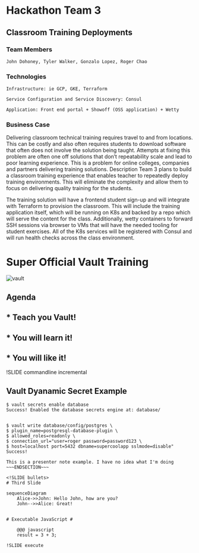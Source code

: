 <!SLIDE title-slide>

# Hackathon Team 3 

## Classroom Training Deployments

### Team Members

`John Dohoney, Tyler Walker, Gonzalo Lopez, Roger Chao`

### Technologies

```Infrastructure: ie GCP, GKE, Terraform```

```Service Configuration and Service Discovery: Consul```

```Application: Front end portal + Showoff (OSS application) + Wetty```

### Business Case

Delivering classroom technical training requires travel to and from locations. This can be costly and also often requires students to download software that often does not involve the solution being taught. Attempts at fixing this problem are often one off solutions that don’t repeatability scale and lead to poor learning experience. This is a problem for online colleges, companies and partners delivering training solutions. 
Description
Team 3 plans to build a classroom training experience that enables teacher to repeatedly deploy training environments. This will eliminate the complexity and allow them to focus on delivering quality training for the students. 

The training solution will have a frontend student sign-up and will integrate with Terraform to provision the classroom. This will include the training application itself, which will  be running on K8s and backed by a repo which will serve the content for the class. Additionally, wetty containers to forward SSH sessions via browser to VMs that will have the needed tooling for student exercises. All of the K8s services will be registered with Consul and will run health checks across the class environment.

<!SLIDE bullets incremental transition=fade>

# Super Official Vault Training

![vault](vault.png)

## Agenda

## * Teach you Vault!
## * You will learn it!
## * You will like it!

!SLIDE commandline incremental
## Vault Dyanamic Secret Example

	$ vault secrets enable database
	Success! Enabled the database secrets engine at: database/
	
	
	$ vault write database/config/postgres \
	$ plugin_name=postgresql-database-plugin \
	$ allowed_roles=readonly \
	$ connection_url="user=roger password=password123 \
	$ host=localhost port=5432 dbname=supercoolapp sslmode=disable"
	Success! 
	
~~~SECTION:notes~~~
This is a presenter note example. I have no idea what I'm doing
~~~ENDSECTION~~~

<!SLIDE bullets>
# Third Slide

sequenceDiagram
    Alice->>John: Hello John, how are you?
    John-->>Alice: Great!


# Executable JavaScript #

	@@@ javascript
	result = 3 + 3;

!SLIDE execute
